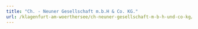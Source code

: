 ```yaml
---
title: "Ch. - Neuner Gesellschaft m.b.H & Co. KG."
url: /klagenfurt-am-woerthersee/ch-neuner-gesellschaft-m-b-h-und-co-kg/
---
```

